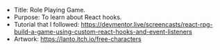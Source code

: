 - Title: Role Playing Game.
- Purpose: To learn about React hooks.
- Tutorial that I followed: https://devmentor.live/screencasts/react-rpg-build-a-game-using-custom-react-hooks-and-event-listeners
- Artwork: https://lanto.itch.io/free-characters
